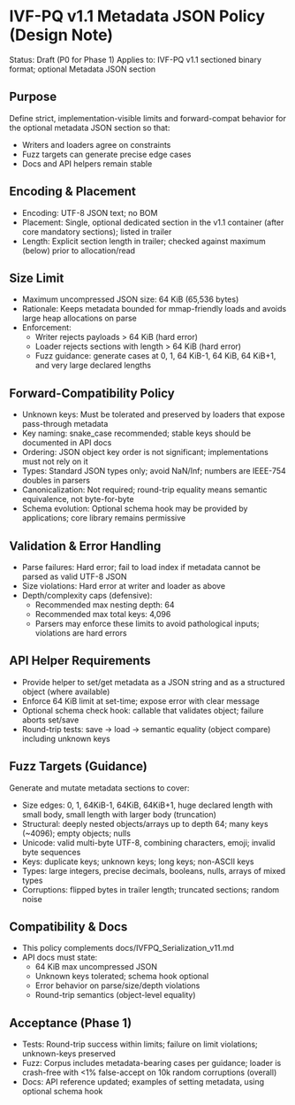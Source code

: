 # IVF-PQ v1.1 Metadata JSON Policy (Design Note)

Status: Draft (P0 for Phase 1)
Applies to: IVF-PQ v1.1 sectioned binary format; optional Metadata JSON section

## Purpose
Define strict, implementation-visible limits and forward-compat behavior for the optional metadata JSON section so that:
- Writers and loaders agree on constraints
- Fuzz targets can generate precise edge cases
- Docs and API helpers remain stable

## Encoding & Placement
- Encoding: UTF-8 JSON text; no BOM
- Placement: Single, optional dedicated section in the v1.1 container (after core mandatory sections); listed in trailer
- Length: Explicit section length in trailer; checked against maximum (below) prior to allocation/read

## Size Limit
- Maximum uncompressed JSON size: 64 KiB (65,536 bytes)
- Rationale: Keeps metadata bounded for mmap-friendly loads and avoids large heap allocations on parse
- Enforcement:
  - Writer rejects payloads > 64 KiB (hard error)
  - Loader rejects sections with length > 64 KiB (hard error)
  - Fuzz guidance: generate cases at 0, 1, 64 KiB-1, 64 KiB, 64 KiB+1, and very large declared lengths

## Forward-Compatibility Policy
- Unknown keys: Must be tolerated and preserved by loaders that expose pass-through metadata
- Key naming: snake_case recommended; stable keys should be documented in API docs
- Ordering: JSON object key order is not significant; implementations must not rely on it
- Types: Standard JSON types only; avoid NaN/Inf; numbers are IEEE-754 doubles in parsers
- Canonicalization: Not required; round-trip equality means semantic equivalence, not byte-for-byte
- Schema evolution: Optional schema hook may be provided by applications; core library remains permissive

## Validation & Error Handling
- Parse failures: Hard error; fail to load index if metadata cannot be parsed as valid UTF-8 JSON
- Size violations: Hard error at writer and loader as above
- Depth/complexity caps (defensive):
  - Recommended max nesting depth: 64
  - Recommended max total keys: 4,096
  - Parsers may enforce these limits to avoid pathological inputs; violations are hard errors

## API Helper Requirements
- Provide helper to set/get metadata as a JSON string and as a structured object (where available)
- Enforce 64 KiB limit at set-time; expose error with clear message
- Optional schema check hook: callable that validates object; failure aborts set/save
- Round-trip tests: save → load → semantic equality (object compare) including unknown keys

## Fuzz Targets (Guidance)
Generate and mutate metadata sections to cover:
- Size edges: 0, 1, 64KiB-1, 64KiB, 64KiB+1, huge declared length with small body, small length with larger body (truncation)
- Structural: deeply nested objects/arrays up to depth 64; many keys (~4096); empty objects; nulls
- Unicode: valid multi-byte UTF-8, combining characters, emoji; invalid byte sequences
- Keys: duplicate keys; unknown keys; long keys; non-ASCII keys
- Types: large integers, precise decimals, booleans, nulls, arrays of mixed types
- Corruptions: flipped bytes in trailer length; truncated sections; random noise

## Compatibility & Docs
- This policy complements docs/IVFPQ_Serialization_v11.md
- API docs must state:
  - 64 KiB max uncompressed JSON
  - Unknown keys tolerated; schema hook optional
  - Error behavior on parse/size/depth violations
  - Round-trip semantics (object-level equality)

## Acceptance (Phase 1)
- Tests: Round-trip success within limits; failure on limit violations; unknown-keys preserved
- Fuzz: Corpus includes metadata-bearing cases per guidance; loader is crash-free with <1% false-accept on 10k random corruptions (overall)
- Docs: API reference updated; examples of setting metadata, using optional schema hook

